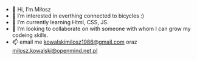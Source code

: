 - 👋 Hi, I’m Miłosz
- 👀 I’m interested in everthing connected to bicycles :) 
- 🌱 I’m currently learning Html, CSS, JS.
- 💞️ I’m looking to collaborate on with someone with whom I can grow my codeing skills. 
- 📫 email me kowalskimilosz1986@gmail.com oraz milosz.kowalski@openmind.net.pl 

<!---
kowalskimilosz1986/kowalskimilosz1986 is a ✨ special ✨ repository because its `README.md` (this file) appears on your GitHub profile.
You can click the Preview link to take a look at your changes.
--->
